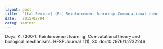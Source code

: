 ```yaml
---
layout: post
title:  "[Lab Seminar] [RL] Reinforcement learning: Computational theory and biological mechanisms"
date:   2015/02/04
categ: seminar
---
```






Doya, K. (2007). Reinforcement learning: Computational theory and biological mechanisms. HFSP Journal, 1(1), 30. doi:10.2976/1.2732246



 

